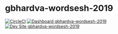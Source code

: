 # gbhardva-wordsesh-2019

[![CircleCI](https://circleci.com/gh/pantheon-training-org/gbhardva-wordsesh-2019.svg?style=shield)](https://circleci.com/gh/pantheon-training-org/gbhardva-wordsesh-2019)
[![Dashboard gbhardva-wordsesh-2019](https://img.shields.io/badge/dashboard-gbhardva_wordsesh_2019-yellow.svg)](https://dashboard.pantheon.io/sites/75e3bb0c-5ce1-44db-8bcc-76d1a1b37916#dev/code)
[![Dev Site gbhardva-wordsesh-2019](https://img.shields.io/badge/site-gbhardva_wordsesh_2019-blue.svg)](http://dev-gbhardva-wordsesh-2019.pantheonsite.io/)